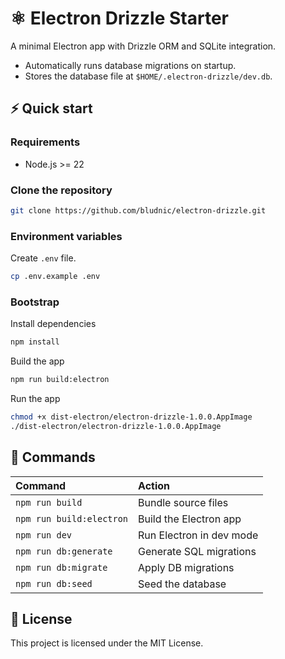 # ⚛️ Electron Drizzle Starter

A minimal Electron app with Drizzle ORM and SQLite integration.

- Automatically runs database migrations on startup.
- Stores the database file at `$HOME/.electron-drizzle/dev.db`.

## ⚡ Quick start

### Requirements

- Node.js >= 22

### Clone the repository

```bash
git clone https://github.com/bludnic/electron-drizzle.git
```

### Environment variables

Create `.env` file.

```bash
cp .env.example .env
```

### Bootstrap

Install dependencies

```bash
npm install
```

Build the app

```bash
npm run build:electron
```

Run the app

```bash
chmod +x dist-electron/electron-drizzle-1.0.0.AppImage
./dist-electron/electron-drizzle-1.0.0.AppImage
```

## 🔧 Commands

| Command                  | Action                   |
| :----------------------- | :----------------------- |
| `npm run build`          | Bundle source files      |
| `npm run build:electron` | Build the Electron app   |
| `npm run dev`            | Run Electron in dev mode |
| `npm run db:generate`    | Generate SQL migrations  |
| `npm run db:migrate`     | Apply DB migrations      |
| `npm run db:seed`        | Seed the database        |

## 🪪 License

This project is licensed under the MIT License.
